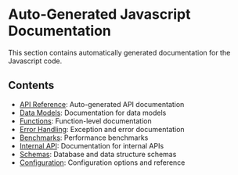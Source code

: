 # Auto-Generated Javascript Documentation

This section contains automatically generated documentation for the Javascript code.

## Contents

- [API Reference](api/): Auto-generated API documentation
- [Data Models](models/): Documentation for data models
- [Functions](functions/): Function-level documentation
- [Error Handling](error_handling/): Exception and error documentation
- [Benchmarks](benchmarks/): Performance benchmarks
- [Internal API](internal/): Documentation for internal APIs
- [Schemas](schemas/): Database and data structure schemas
- [Configuration](configuration/): Configuration options and reference

